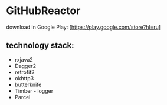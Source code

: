 # GitHubReactor

download in Google Play:
[https://play.google.com/store?hl=ru]


## technology stack:

* rxjava2
* Dagger2
* retrofit2
* okhttp3
* butterknife
* Timber - logger
* Parcel
